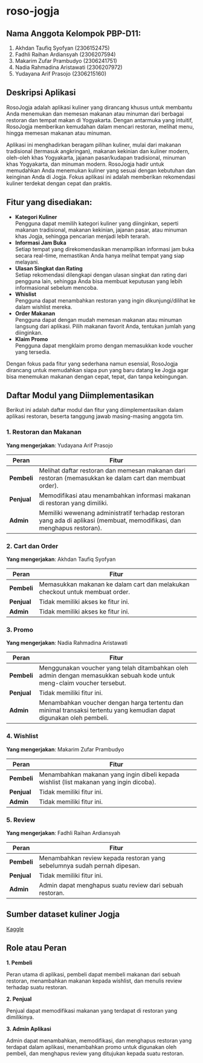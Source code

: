 # roso-jogja

## Nama Anggota Kelompok PBP-D11:
1. Akhdan Taufiq Syofyan (2306152475)
2. Fadhli Raihan Ardiansyah (2306207594)
3. Makarim Zufar Prambudyo (2306241751)
4. Nadia Rahmadina Aristawati (2306207972)
5. Yudayana Arif Prasojo (2306215160)

## Deskripsi Aplikasi
RosoJogja adalah aplikasi kuliner yang dirancang khusus untuk membantu Anda menemukan dan memesan makanan atau minuman dari berbagai restoran dan tempat makan di Yogyakarta. Dengan antarmuka yang intuitif, RosoJogja memberikan kemudahan dalam mencari restoran, melihat menu, hingga memesan makanan atau minuman.

Aplikasi ini menghadirkan beragam pilihan kuliner, mulai dari makanan tradisional (termasuk angkringan), makanan kekinian dan kuliner modern, oleh-oleh khas Yogyakarta, jajanan pasar/kudapan tradisional, minuman khas Yogyakarta, dan minuman modern. RosoJogja hadir untuk memudahkan Anda menemukan kuliner yang sesuai dengan kebutuhan dan keinginan Anda di Jogja. Fokus aplikasi ini adalah memberikan rekomendasi kuliner terdekat dengan cepat dan praktis.

## Fitur yang disediakan:
- **Kategori Kuliner** <br>
Pengguna dapat memilih kategori kuliner yang diinginkan, seperti makanan tradisional, makanan kekinian, jajanan pasar, atau minuman khas Jogja, sehingga pencarian menjadi lebih terarah.
- **Informasi Jam Buka** <br>
Setiap tempat yang direkomendasikan menampilkan informasi jam buka secara real-time, memastikan Anda hanya melihat tempat yang siap melayani.
- **Ulasan Singkat dan Rating** <br>
Setiap rekomendasi dilengkapi dengan ulasan singkat dan rating dari pengguna lain, sehingga Anda bisa membuat keputusan yang lebih informasional sebelum mencoba.
- **Whislist** <br>
Pengguna dapat menambahkan restoran yang ingin dikunjungi/dilihat ke dalam wishlist mereka.
- **Order Makanan** <br>
Pengguna dapat dengan mudah memesan makanan atau minuman langsung dari aplikasi. Pilih makanan favorit Anda, tentukan jumlah yang diinginkan.
- **Klaim Promo** <br>
 Pengguna dapat mengklaim promo dengan memasukkan kode voucher yang tersedia.

Dengan fokus pada fitur yang sederhana namun esensial, RosoJogja dirancang untuk memudahkan siapa pun yang baru datang ke Jogja agar bisa menemukan makanan dengan cepat, tepat, dan tanpa kebingungan.

## Daftar Modul yang Diimplementasikan

Berikut ini adalah daftar modul dan fitur yang diimplementasikan dalam aplikasi restoran, beserta tanggung jawab masing-masing anggota tim.

### 1. Restoran dan Makanan
**Yang mengerjakan**: Yudayana Arif Prasojo

| Peran       | Fitur                                                                                           |
|-------------|-------------------------------------------------------------------------------------------------|
| **Pembeli** | Melihat daftar restoran dan memesan makanan dari restoran (memasukkan ke dalam cart dan membuat order). |
| **Penjual** | Memodifikasi atau menambahkan informasi makanan di restoran yang dimiliki.                       |
| **Admin**   | Memiliki wewenang administratif terhadap restoran yang ada di aplikasi (membuat, memodifikasi, dan menghapus restoran).                    |

### 2. Cart dan Order
**Yang mengerjakan**: Akhdan Taufiq Syofyan

| Peran       | Fitur                                                                                           |
|-------------|-------------------------------------------------------------------------------------------------|
| **Pembeli** | Memasukkan makanan ke dalam cart dan melakukan checkout untuk membuat order.                    |
| **Penjual** | Tidak memiliki akses ke fitur ini.                                                              |
| **Admin**   | Tidak memiliki akses ke fitur ini.                                                              |

### 3. Promo
**Yang mengerjakan**: Nadia Rahmadina Aristawati

| Peran       | Fitur                                                                                           |
|-------------|-------------------------------------------------------------------------------------------------|
| **Pembeli** | Menggunakan voucher yang telah ditambahkan oleh admin dengan memasukkan sebuah kode untuk meng-claim voucher tersebut. |
| **Penjual** | Tidak memiliki fitur ini.                                                                      |
| **Admin**   | Menambahkan voucher dengan harga tertentu dan minimal transaksi tertentu yang kemudian dapat digunakan oleh pembeli. |

### 4. Wishlist
**Yang mengerjakan**: Makarim Zufar Prambudyo

| Peran       | Fitur                                                                                           |
|-------------|-------------------------------------------------------------------------------------------------|
| **Pembeli** | Menambahkan makanan yang ingin dibeli kepada wishlist (list makanan yang ingin dicoba).        |
| **Penjual** | Tidak memiliki fitur ini.                                                                      |
| **Admin**   | Tidak memiliki fitur ini.                                                                      |

### 5. Review
**Yang mengerjakan**: Fadhli Raihan Ardiansyah

| Peran       | Fitur                                                                                           |
|-------------|-------------------------------------------------------------------------------------------------|
| **Pembeli** | Menambahkan review kepada restoran yang sebelumnya sudah pernah dipesan.                        |
| **Penjual** | Tidak memiliki fitur ini.                                                                      |
| **Admin**   | Admin dapat menghapus suatu review dari sebuah restoran.

## Sumber dataset kuliner Jogja

[Kaggle](https://www.kaggle.com/datasets/yudhaislamisulistya/places-to-eat-in-the-jogja-region)

## Role atau Peran
**1. Pembeli**

Peran utama di aplikasi, pembeli dapat membeli makanan dari sebuah restoran, menambahkan makanan kepada wishlist, dan menulis review terhadap suatu restoran.

**2. Penjual**

Penjual dapat memodifikasi makanan yang terdapat di restoran yang dimilikinya.

**3. Admin Aplikasi**

Admin dapat menambahkan, memodifikasi, dan menghapus restoran yang terdapat dalam aplikasi, menambahkan promo untuk digunakan oleh pembeli, dan menghapus review yang ditujukan kepada suatu restoran.

